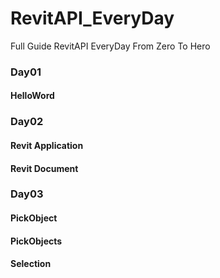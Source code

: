 # RevitAPI_EveryDay
Full Guide RevitAPI EveryDay From Zero To Hero
### Day01
#### HelloWord
### Day02
#### Revit Application
#### Revit Document
### Day03
#### PickObject
#### PickObjects
#### Selection
